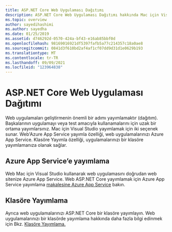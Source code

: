 ```yaml
---
title: ASP.NET Core Web Uygulaması Dağıtımı
description: ASP.NET Core Web Uygulaması Dağıtımı hakkında Mac için Visual Studio.
ms.topic: overview
author: sayedihashimi
ms.author: sayedha
ms.date: 01/25/2019
ms.assetid: d746292d-0570-424a-bf43-e16ab85bbf0d
ms.openlocfilehash: 98169016921df5397fafb5a77c214357c18a0ae8
ms.sourcegitcommit: 0841d3f610bd2af4af1cf07dd9d31d1e0629b193
ms.translationtype: MT
ms.contentlocale: tr-TR
ms.lasthandoff: 09/09/2021
ms.locfileid: "123964838"
---
```

# <a name="aspnet-core-web-app-deployment"></a>ASP.NET Core Web Uygulaması Dağıtımı

Web uygulamaları geliştirmenin önemli bir adımı yayımlamaktır (dağıtım). Başkalarının uygulamayı veya test amacıyla kullanamalarını için uzak bir ortama yayımlarsınız. Mac için Visual Studio yayımlamak için iki seçenek sunar. Web'Azure App Service yayımla özelliği, web uygulamalarınızı Azure App Service. Klasöre Yayımla özelliği, uygulamalarınızı bir klasöre yayımlamanıza olanak sağlar.

## <a name="publish-to-azure-app-service"></a>Azure App Service’e yayımlama

Web Mac için Visual Studio kullanarak web uygulamasını doğrudan web sitenize Azure App Service. Web ASP.NET Core yayımlamak için Azure App Service yayımlama [makalesine Azure App Service](publish-app-svc.md) bakın.

## <a name="publish-to-folder"></a>Klasöre Yayımlama

Ayrıca web uygulamalarınızı ASP.NET Core bir klasöre yayımlayın. Web uygulamalarınızı bir klasörde yayımlama hakkında daha fazla bilgi edinmek için Bkz. [Klasöre Yayımlama.](publish-folder.md)